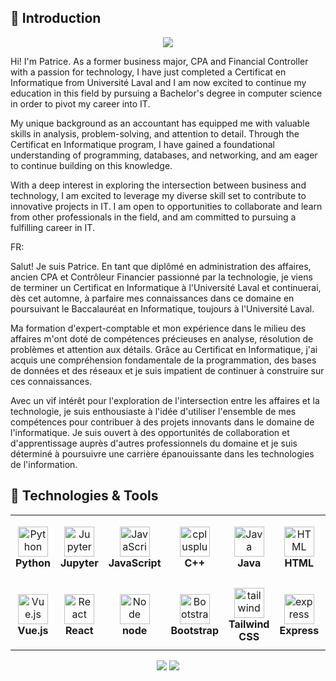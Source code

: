## :wave: Introduction

<div align="center">
  <img src="https://media2.giphy.com/media/xTiIzJSKB4l7xTouE8/giphy.gif?cid=6c09b952ovcolnmazlbhrrdhtm5z0xtmyie8vmq0v9ve0no6&rid=giphy.gif&ct=g"/>
</div>

Hi! I'm Patrice. As a former business major, CPA and Financial Controller with a passion for technology, I have just completed a Certificat en Informatique from Université Laval and I am now excited to continue my education in this field by pursuing a Bachelor's degree in computer science in order to pivot my career into IT. 

My unique background as an accountant has equipped me with valuable skills in analysis, problem-solving, and attention to detail. Through the Certificat en Informatique program, I have gained a foundational understanding of programming, databases, and networking, and am eager to continue building on this knowledge.

With a deep interest in exploring the intersection between business and technology, I am excited to leverage my diverse skill set to contribute to innovative projects in IT. I am open to opportunities to collaborate and learn from other professionals in the field, and am committed to pursuing a fulfilling career in IT.

FR: 

Salut! Je suis Patrice. En tant que diplômé en administration des affaires, ancien CPA et Contrôleur Financier passionné par la technologie, je viens de terminer un Certificat en Informatique à l'Université Laval et continuerai, dès cet automne, à parfaire mes connaissances dans ce domaine en poursuivant le Baccalauréat en Informatique, toujours à l'Université Laval.

Ma formation d'expert-comptable et mon expérience dans le milieu des affaires m'ont doté de compétences précieuses en analyse, résolution de problèmes et attention aux détails. Grâce au  Certificat en Informatique, j'ai acquis une compréhension fondamentale de la programmation, des bases de données et des réseaux et je suis impatient de continuer à construire sur ces connaissances.

Avec un vif intérêt pour l'exploration de l'intersection entre les affaires et la technologie, je suis enthousiaste à l'idée d'utiliser l'ensemble de mes compétences pour contribuer à des projets innovants dans le domaine de l'informatique. Je suis ouvert à des opportunités de collaboration et d'apprentissage auprès d'autres professionnels du domaine et je suis déterminé à poursuivre une carrière épanouissante dans les technologies de l'information.

## 🔧 Technologies & Tools

<table align="center">
  <tr>
    <td align="center" height="108" width="108">
      <img
        src="https://cdn.jsdelivr.net/gh/devicons/devicon/icons/python/python-original.svg"
        width="48"
        height="48"
        alt="Python"
      />
      <br /><strong>Python</strong>
    </td>
    <td align="center" height="108" width="108">
      <img
        src="https://cdn.jsdelivr.net/gh/devicons/devicon/icons/jupyter/jupyter-original.svg"
        width="48"
        height="48"
        alt="Jupyter"
      />
      <br /><strong>Jupyter</strong>
    </td>
    <td align="center" height="108" width="108">
      <img
        src="https://cdn.jsdelivr.net/gh/devicons/devicon/icons/javascript/javascript-original.svg"
        width="48"
        height="48"
        alt="JavaScript"
      />
      <br /><strong>JavaScript</strong>
    </td>
    <td align="center" height="108" width="108">
      <img
        src="https://cdn.jsdelivr.net/gh/devicons/devicon/icons/cplusplus/cplusplus-original.svg"
        width="48"
        height="48"
        alt="cplusplus"
      />
      <br /><strong>C++</strong>
    </td>
    <td align="center" height="108" width="108">
      <img
        src="https://cdn.jsdelivr.net/gh/devicons/devicon/icons/java/java-original.svg"
        width="48"
        height="48"
        alt="Java"
      />
      <br /><strong>Java</strong>
    </td>
    <td align="center" height="108" width="108">
      <img      
        src="https://cdn.jsdelivr.net/gh/devicons/devicon/icons/html5/html5-original.svg"
        width="48"
        height="48"
        alt="HTML"
      />
      <br /><strong>HTML</strong>
    </td>
    <td align="center" height="108" width="108">
      <img
        src="https://cdn.jsdelivr.net/gh/devicons/devicon/icons/css3/css3-original.svg"
        width="48"
        height="48"
        alt="CSS"
      />
      <br /><strong>CSS</strong>
    </td>
    <td align="center" height="108" width="108">
      <img
        src="https://cdn.jsdelivr.net/gh/devicons/devicon/icons/typescript/typescript-original.svg"
        width="48"
        height="48"
        alt="TypeScript"
      />
      <br /><strong>TypeScripts</strong>
    </td>
    </tr>
    <tr>
    <td align="center" height="108" width="108">
      <img
        src="https://cdn.jsdelivr.net/gh/devicons/devicon/icons/vuejs/vuejs-original.svg"
        width="48"
        height="48"
        alt="Vue.js"
      />
      <br /><strong>Vue.js</strong>
    </td>
    <td align="center" height="108" width="108">
      <img
        src="https://cdn.jsdelivr.net/gh/devicons/devicon/icons/react/react-original.svg"
        width="48"
        height="48"
        alt="React"
      />
      <br /><strong>React</strong>
    </td>
    <td align="center" height="108" width="108">
      <img
        src="https://cdn.jsdelivr.net/gh/devicons/devicon/icons/nodejs/nodejs-original-wordmark.svg"
        width="48"
        height="48"
        alt="Node"
      />
      <br /><strong>node</strong>
    </td>
    <td align="center" height="108" width="108">
      <img
        src="https://cdn.jsdelivr.net/gh/devicons/devicon/icons/bootstrap/bootstrap-original.svg"
        width="48"
        height="48"
        alt="Bootstrap"
      />
      <br /><strong>Bootstrap</strong>
    </td>
    <td align="center" height="108" width="108">
      <img
        src="https://cdn.jsdelivr.net/gh/devicons/devicon/icons/tailwindcss/tailwindcss-plain.svg"
        width="48"
        height="48"
        alt="tailwindcss"
      />
      <br /><strong>Tailwind CSS</strong>
    </td>
    <td align="center" height="108" width="108">
      <img
        src="https://cdn.jsdelivr.net/gh/devicons/devicon/icons/express/express-original-wordmark.svg"
        width="48"
        height="48"
        alt="express"
      />
      <br /><strong>Express</strong>
    </td>
        <td align="center" height="108" width="108">
      <img
        src="https://cdn.jsdelivr.net/gh/devicons/devicon/icons/mysql/mysql-original.svg"
        width="48"
        height="48"
        alt="mysql"
      />
      <br /><strong>MySQL</strong>
    </td>
        <td align="center" height="108" width="108">
      <img
        src="https://cdn.jsdelivr.net/gh/devicons/devicon/icons/postgresql/postgresql-original.svg"
        width="48"
        height="48"
        alt="postgresql"
      />
      <br /><strong>PostgreSLQ</strong>
    </td>
  </tr>
</table>

<div align="center">
  <a href="mailto:patrice.sorrant@gmail.com"><img src="https://img.shields.io/badge/Gmail-D14836?style=for-the-badge&logo=gmail&logoColor=white" /></a>
  <a href="https://www.linkedin.com/in/patrice-sorrant-9844501b3/"><img src="https://img.shields.io/badge/LinkedIn-0077B5?style=for-the-badge&logo=linkedin&logoColor=white" /></a>
</div>



